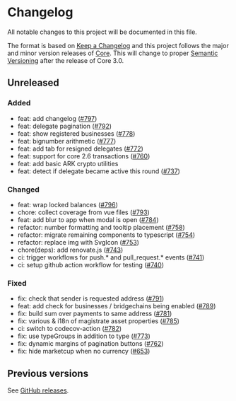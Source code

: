 # Changelog

All notable changes to this project will be documented in this file.

The format is based on [Keep a Changelog](http://keepachangelog.com/en/1.0.0/)
and this project follows the major and minor version releases of [Core](https://github.com/ArkEcosystem/core). This will change to proper [Semantic Versioning](http://semver.org/spec/v2.0.0.html) after the release of Core 3.0.

## Unreleased

### Added

- feat: add changelog ([#797](https://github.com/ArkEcosystem/explorer/issues/797))
- feat: delegate pagination ([#792](https://github.com/ArkEcosystem/explorer/issues/792))
- feat: show registered businesses ([#778](https://github.com/ArkEcosystem/explorer/issues/778))
- feat: bignumber arithmetic ([#777](https://github.com/ArkEcosystem/explorer/issues/777))
- feat: add tab for resigned delegates ([#772](https://github.com/ArkEcosystem/explorer/issues/772))
- feat: support for core 2.6 transactions ([#760](https://github.com/ArkEcosystem/explorer/issues/760))
- feat: add basic ARK crypto utilities
- feat: detect if delegate became active this round ([#737](https://github.com/ArkEcosystem/explorer/issues/737))

### Changed

- feat: wrap locked balances ([#796](https://github.com/ArkEcosystem/explorer/issues/796))
- chore: collect coverage from vue files ([#793](https://github.com/ArkEcosystem/explorer/issues/793))
- feat: add blur to app when modal is open ([#784](https://github.com/ArkEcosystem/explorer/issues/784))
- refactor: number formatting and tooltip placement ([#758](https://github.com/ArkEcosystem/explorer/issues/758))
- refactor: migrate remaining components to typescript ([#754](https://github.com/ArkEcosystem/explorer/issues/754))
- refactor: replace img with SvgIcon ([#753](https://github.com/ArkEcosystem/explorer/issues/753))
- chore(deps): add renovate.js ([#743](https://github.com/ArkEcosystem/explorer/issues/743))
- ci: trigger workflows for push.* and pull_request.* events ([#741](https://github.com/ArkEcosystem/explorer/issues/741))
- ci: setup github action workflow for testing ([#740](https://github.com/ArkEcosystem/explorer/issues/740))

### Fixed

- fix: check that sender is requested address ([#791](https://github.com/ArkEcosystem/explorer/issues/791))
- feat: add check for businesses / bridgechains being enabled ([#789](https://github.com/ArkEcosystem/explorer/issues/789))
- fix: build sum over payments to same address ([#781](https://github.com/ArkEcosystem/explorer/issues/781))
- fix: various & i18n of magistrate asset properties ([#785](https://github.com/ArkEcosystem/explorer/issues/785))
- ci: switch to codecov-action ([#782](https://github.com/ArkEcosystem/explorer/issues/782))
- fix: use typeGroups in addition to type ([#773](https://github.com/ArkEcosystem/explorer/issues/773))
- fix: dynamic margins of pagination buttons ([#762](https://github.com/ArkEcosystem/explorer/issues/762))
- fix: hide marketcup when no currency ([#653](https://github.com/ArkEcosystem/explorer/issues/653))

## Previous versions

See [GitHub releases](https://github.com/ArkEcosystem/explorer/releases).